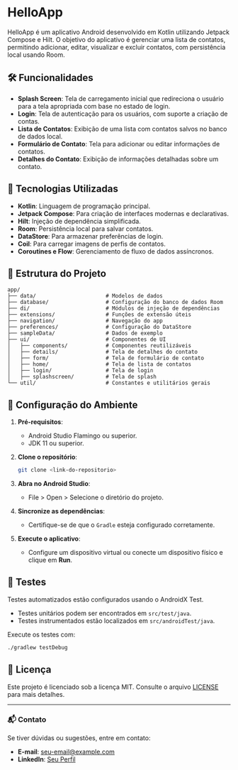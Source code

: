 # HelloApp

HelloApp é um aplicativo Android desenvolvido em Kotlin utilizando Jetpack Compose e Hilt. 
O objetivo do aplicativo é gerenciar uma lista de contatos, permitindo adicionar, editar, visualizar e excluir contatos, com persistência local usando Room.

## 🛠️ Funcionalidades

- **Splash Screen**: Tela de carregamento inicial que redireciona o usuário para a tela apropriada com base no estado de login.
- **Login**: Tela de autenticação para os usuários, com suporte a criação de contas.
- **Lista de Contatos**: Exibição de uma lista com contatos salvos no banco de dados local.
- **Formulário de Contato**: Tela para adicionar ou editar informações de contatos.
- **Detalhes do Contato**: Exibição de informações detalhadas sobre um contato.

## 🚀 Tecnologias Utilizadas

- **Kotlin**: Linguagem de programação principal.
- **Jetpack Compose**: Para criação de interfaces modernas e declarativas.
- **Hilt**: Injeção de dependência simplificada.
- **Room**: Persistência local para salvar contatos.
- **DataStore**: Para armazenar preferências de login.
- **Coil**: Para carregar imagens de perfis de contatos.
- **Coroutines e Flow**: Gerenciamento de fluxo de dados assíncronos.

## 📂 Estrutura do Projeto

```
app/
├── data/                      # Modelos de dados
├── database/                  # Configuração do banco de dados Room
├── di/                        # Módulos de injeção de dependências
├── extensions/                # Funções de extensão úteis
├── navigation/                # Navegação do app
├── preferences/               # Configuração do DataStore
├── sampleData/                # Dados de exemplo
├── ui/                        # Componentes de UI
│   ├── components/            # Componentes reutilizáveis
│   ├── details/               # Tela de detalhes do contato
│   ├── form/                  # Tela de formulário de contato
│   ├── home/                  # Tela de lista de contatos
│   ├── login/                 # Tela de login
│   ├── splashscreen/          # Tela de splash
└── util/                      # Constantes e utilitários gerais
```

## 🔧 Configuração do Ambiente

1. **Pré-requisitos**:
   - Android Studio Flamingo ou superior.
   - JDK 11 ou superior.

2. **Clone o repositório**:
   ```bash
   git clone <link-do-repositorio>
   ```

3. **Abra no Android Studio**:
   - File > Open > Selecione o diretório do projeto.

4. **Sincronize as dependências**:
   - Certifique-se de que o `Gradle` esteja configurado corretamente.

5. **Execute o aplicativo**:
   - Configure um dispositivo virtual ou conecte um dispositivo físico e clique em **Run**.

## 🧪 Testes

Testes automatizados estão configurados usando o AndroidX Test.
- Testes unitários podem ser encontrados em `src/test/java`.
- Testes instrumentados estão localizados em `src/androidTest/java`.

Execute os testes com:
```bash
./gradlew testDebug
```

## 📝 Licença

Este projeto é licenciado sob a licença MIT. Consulte o arquivo [LICENSE](LICENSE) para mais detalhes.

---

### 📬 Contato

Se tiver dúvidas ou sugestões, entre em contato:
- **E-mail**: seu-email@example.com
- **LinkedIn**: [Seu Perfil](https://www.linkedin.com/in/seu-perfil/)
